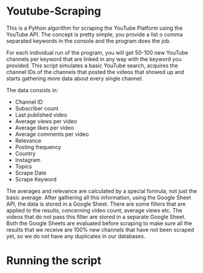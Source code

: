 # Youtube-Scraping

This is a Python algorithm for scraping the YouTube Platform using the YouTube API. The concept is pretty simple, you provide a list o comma separated keywords in the console and the program does the job.

For each individual run of the program, you will get 50-100 new YouTube channels per keyword that are linked in any way with the keyword you provided. This script simulates a basic YouTube search, acquires the channel IDs of the channels that posted the videos that showed up and starts gathering more data about every single channel.

The data consists in: 
 * Channel ID
 * Subscriber count
 * Last published video
 * Average views per video
 * Average likes per video
 * Average comments per video
 * Relevance
 * Posting frequency
 * Country
 * Instagram
 * Topics
 * Scrape Date
 * Scrape Keyword

The averages and relevance are calculated by a special formula, not just the basic average.
After gathering all this information, using the Google Sheet API, the data is stored in a Google Sheet.
There are some filters that are applied to the results, concerning video count, average views etc. The videos that do not pass this filter are stored in a separate Google Sheet.
Both the Google Sheets are evaluated before scraping to make sure all the results that we receive are 100% new channels that have not been scraped yet, so we do not have any duplicates in our databases.

# Running the script
